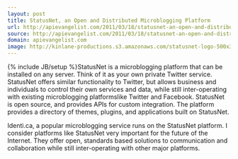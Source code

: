 ```yaml
---
layout: post
title: StatusNet, an Open and Distributed Microblogging Platform
url: http://apievangelist.com/2011/03/18/statusnet-an-open-and-distributed-microblogging-platform/
source: http://apievangelist.com/2011/03/18/statusnet-an-open-and-distributed-microblogging-platform/
domain: apievangelist.com
image: http://kinlane-productions.s3.amazonaws.com/statusnet-logo-500x300.png
---
```

{% include JB/setup %}StatusNet is a microblogging platform that can be installed on any server.
Think of it as your own private Twitter service.
StatusNet offers similar functionality to Twitter, but allows business and individuals to control their own services and data, while still inter-operating with existing microblogging platformslike Twitter and Facebook.
StatusNet is open source, and provides APIs for custom integration.
The platform provides a directory of themes, plugins, and applications built on StatusNet.

Identi.ca, a popular microblogging service runs on the StatusNet platform.
I consider platforms like StatusNet very important for the future of the Internet. They offer open, standards based solutions to communication and collaboration while still inter-operating with other major platforms.

